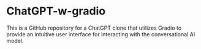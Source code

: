 # ChatGPT-w-gradio
This is a GitHub repository for a ChatGPT clone that utilizes Gradio to provide an intuitive user interface for interacting with the conversational AI model.
